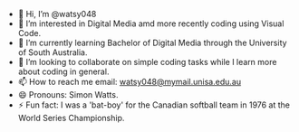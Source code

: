 - 👋 Hi, I’m @watsy048
- 👀 I’m interested in Digital Media amd more recently coding using Visual Code.
- 🌱 I’m currently learning Bachelor of Digital Media through the University of South Australia.
- 💞️ I’m looking to collaborate on simple coding tasks while I learn more about coding in general.
- 📫 How to reach me email: watsy048@mymail.unisa.edu.au
- 😄 Pronouns: Simon Watts.
- ⚡ Fun fact: I was a 'bat-boy' for the Canadian softball team in 1976 at the World Series Championship.

<!---
watsy048/watsy048 is a ✨ special ✨ repository because its `README.md` (this file) appears on your GitHub profile.
You can click the Preview link to take a look at your changes.
--->
